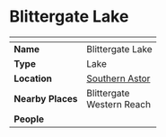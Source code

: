 # Blittergate Lake

| []() | |
| --- | --- |
| **Name** | Blittergate Lake |
| **Type** | Lake |
| **Location** | [Southern Astor](../regions/southern-astor.md) |
| **Nearby Places** | Blittergate<br />Western Reach |
| **People** | |
